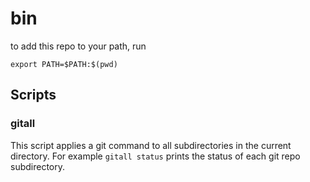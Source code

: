 # bin
to add this repo to your path, run

`export PATH=$PATH:$(pwd)`

## Scripts

### gitall
This script applies a git command to all subdirectories in the current directory. For example `gitall status` prints the status of each git repo subdirectory.
